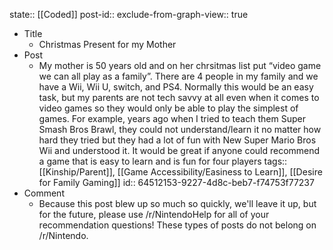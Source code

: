state:: [[Coded]]
post-id::
exclude-from-graph-view:: true

- Title
  - Christmas Present for my Mother
- Post
  - My mother is 50 years old and on her chrsitmas list put “video game we can all play as a family”. There are 4 people in my family and we have a Wii, Wii U, switch, and PS4. Normally this would be an easy task, but my parents are not tech savvy at all even when it comes to video games so they would only be able to play the simplest of games. For example, years ago when I tried to teach them Super Smash Bros Brawl, they could not understand/learn it no matter how hard they tried but they had a lot of fun with New Super Mario Bros Wii and understood it. It would be great if anyone could recommend a game that is easy to learn and is fun for four players
    tags:: [[Kinship/Parent]], [[Game Accessibility/Easiness to Learn]], [[Desire for Family Gaming]]
    id:: 64512153-9227-4d8c-beb7-f74753f77237
- Comment
  - Because this post blew up so much so quickly, we'll leave it up, but for the future, please use /r/NintendoHelp for all of your recommendation questions! These types of posts do not belong on /r/Nintendo.
